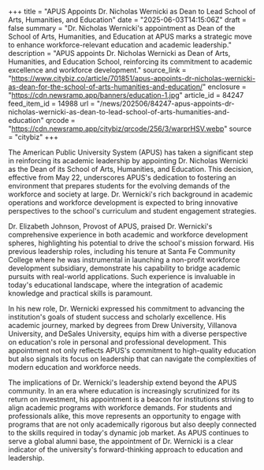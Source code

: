 +++
title = "APUS Appoints Dr. Nicholas Wernicki as Dean to Lead School of Arts, Humanities, and Education"
date = "2025-06-03T14:15:06Z"
draft = false
summary = "Dr. Nicholas Wernicki's appointment as Dean of the School of Arts, Humanities, and Education at APUS marks a strategic move to enhance workforce-relevant education and academic leadership."
description = "APUS appoints Dr. Nicholas Wernicki as Dean of Arts, Humanities, and Education School, reinforcing its commitment to academic excellence and workforce development."
source_link = "https://www.citybiz.co/article/701851/apus-appoints-dr-nicholas-wernicki-as-dean-for-the-school-of-arts-humanities-and-education/"
enclosure = "https://cdn.newsramp.app/banners/education-1.jpg"
article_id = 84247
feed_item_id = 14988
url = "/news/202506/84247-apus-appoints-dr-nicholas-wernicki-as-dean-to-lead-school-of-arts-humanities-and-education"
qrcode = "https://cdn.newsramp.app/citybiz/qrcode/256/3/warprHSV.webp"
source = "citybiz"
+++

<p>The American Public University System (APUS) has taken a significant step in reinforcing its academic leadership by appointing Dr. Nicholas Wernicki as the Dean of its School of Arts, Humanities, and Education. This decision, effective from May 22, underscores APUS's dedication to fostering an environment that prepares students for the evolving demands of the workforce and society at large. Dr. Wernicki's rich background in academic operations and workforce development is expected to bring innovative perspectives to the school's curriculum and student engagement strategies.</p><p>Dr. Elizabeth Johnson, Provost of APUS, praised Dr. Wernicki's comprehensive experience in both academic and workforce development spheres, highlighting his potential to drive the school's mission forward. His previous leadership roles, including his tenure at Santa Fe Community College where he was instrumental in launching a non-profit workforce development subsidiary, demonstrate his capability to bridge academic pursuits with real-world applications. Such experience is invaluable in today's educational landscape, where the integration of academic knowledge and practical skills is paramount.</p><p>In his new role, Dr. Wernicki expressed his commitment to advancing the institution's goals of student success and scholarly excellence. His academic journey, marked by degrees from Drew University, Villanova University, and DeSales University, equips him with a diverse perspective on education's role in personal and professional development. This appointment not only reflects APUS's commitment to high-quality education but also signals its focus on leadership that can navigate the complexities of modern education and workforce needs.</p><p>The implications of Dr. Wernicki's leadership extend beyond the APUS community. In an era where education is increasingly scrutinized for its return on investment, his appointment is a beacon for institutions striving to align academic programs with workforce demands. For students and professionals alike, this move represents an opportunity to engage with programs that are not only academically rigorous but also deeply connected to the skills required in today's dynamic job market. As APUS continues to serve a global alumni base, the appointment of Dr. Wernicki is a clear indicator of the university's forward-thinking approach to education and leadership.</p>